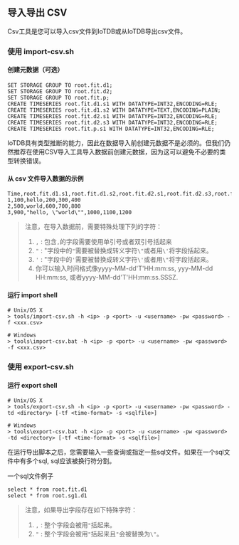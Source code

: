 <!--

    Licensed to the Apache Software Foundation (ASF) under one
    or more contributor license agreements.  See the NOTICE file
    distributed with this work for additional information
    regarding copyright ownership.  The ASF licenses this file
    to you under the Apache License, Version 2.0 (the
    "License"); you may not use this file except in compliance
    with the License.  You may obtain a copy of the License at
    
        http://www.apache.org/licenses/LICENSE-2.0
    
    Unless required by applicable law or agreed to in writing,
    software distributed under the License is distributed on an
    "AS IS" BASIS, WITHOUT WARRANTIES OR CONDITIONS OF ANY
    KIND, either express or implied.  See the License for the
    specific language governing permissions and limitations
    under the License.

-->

## 导入导出 CSV

Csv工具是您可以导入csv文件到IoTDB或从IoTDB导出csv文件。

### 使用 import-csv.sh

#### 创建元数据（可选）

```
SET STORAGE GROUP TO root.fit.d1;
SET STORAGE GROUP TO root.fit.d2;
SET STORAGE GROUP TO root.fit.p;
CREATE TIMESERIES root.fit.d1.s1 WITH DATATYPE=INT32,ENCODING=RLE;
CREATE TIMESERIES root.fit.d1.s2 WITH DATATYPE=TEXT,ENCODING=PLAIN;
CREATE TIMESERIES root.fit.d2.s1 WITH DATATYPE=INT32,ENCODING=RLE;
CREATE TIMESERIES root.fit.d2.s3 WITH DATATYPE=INT32,ENCODING=RLE;
CREATE TIMESERIES root.fit.p.s1 WITH DATATYPE=INT32,ENCODING=RLE;
```
IoTDB具有类型推断的能力，因此在数据导入前创建元数据不是必须的。但我们仍然推荐在使用CSV导入工具导入数据前创建元数据，因为这可以避免不必要的类型转换错误。

#### 从 csv 文件导入数据的示例

```
Time,root.fit.d1.s1,root.fit.d1.s2,root.fit.d2.s1,root.fit.d2.s3,root.fit.p.s1
1,100,hello,200,300,400
2,500,world,600,700,800
3,900,"hello, \"world\"",1000,1100,1200
```

> 注意，在导入数据前，需要特殊处理下列的字符：
> 1. `,` : 包含`,`的字段需要使用单引号或者双引号括起来
> 2. `"` : "字段中的`"`需要被替换成转义字符`\"`或者用`\'`将字段括起来。
> 3. `'` : "字段中的`'`需要被替换成转义字符`\'`或者用`\"`将字段括起来。
> 4. 你可以输入时间格式像yyyy-MM-dd'T'HH:mm:ss, yyy-MM-dd HH:mm:ss, 或者yyyy-MM-dd'T'HH:mm:ss.SSSZ.

#### 运行 import shell

```
# Unix/OS X
> tools/import-csv.sh -h <ip> -p <port> -u <username> -pw <password> -f <xxx.csv>

# Windows
> tools\import-csv.bat -h <ip> -p <port> -u <username> -pw <password> -f <xxx.csv>
```

### 使用 export-csv.sh

#### 运行 export shell

```
# Unix/OS X
> tools/export-csv.sh -h <ip> -p <port> -u <username> -pw <password> -td <directory> [-tf <time-format> -s <sqlfile>]

# Windows
> tools\export-csv.bat -h <ip> -p <port> -u <username> -pw <password> -td <directory> [-tf <time-format> -s <sqlfile>]
```

在运行导出脚本之后，您需要输入一些查询或指定一些sql文件。如果在一个sql文件中有多个sql, sql应该被换行符分割。

一个sql文件例子

```
select * from root.fit.d1
select * from root.sg1.d1
```

> 注意，如果导出字段存在如下特殊字符：
> 1. `,` : 整个字段会被用`"`括起来。
> 2. `"` : 整个字段会被用`"`括起来且`"`会被替换为`\"`。

